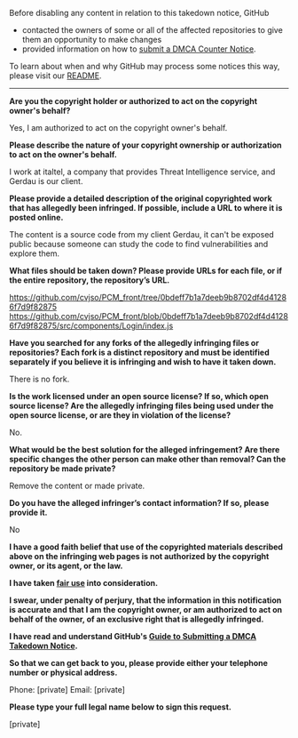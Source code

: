 Before disabling any content in relation to this takedown notice, GitHub
- contacted the owners of some or all of the affected repositories to give them an opportunity to make changes
- provided information on how to [submit a DMCA Counter Notice](https://docs.github.com/en/articles/guide-to-submitting-a-dmca-counter-notice).

To learn about when and why GitHub may process some notices this way, please visit our [README](https://github.com/github/dmca/blob/master/README.md).

---

**Are you the copyright holder or authorized to act on the copyright owner's behalf?**

Yes, I am authorized to act on the copyright owner's behalf.

**Please describe the nature of your copyright ownership or authorization to act on the owner's behalf.**

I work at italtel, a company that provides Threat Intelligence service, and Gerdau is our client.

**Please provide a detailed description of the original copyrighted work that has allegedly been infringed. If possible, include a URL to where it is posted online.**

The content is a source code from my client Gerdau, it can't be exposed public because someone can study the code to find vulnerabilities and explore them.

**What files should be taken down? Please provide URLs for each file, or if the entire repository, the repository’s URL.**

https://github.com/cvjso/PCM_front/tree/0bdeff7b1a7deeb9b8702df4d41286f7d9f82875  
https://github.com/cvjso/PCM_front/blob/0bdeff7b1a7deeb9b8702df4d41286f7d9f82875/src/components/Login/index.js

**Have you searched for any forks of the allegedly infringing files or repositories? Each fork is a distinct repository and must be identified separately if you believe it is infringing and wish to have it taken down.**

There is no fork.

**Is the work licensed under an open source license? If so, which open source license? Are the allegedly infringing files being used under the open source license, or are they in violation of the license?**

No.

**What would be the best solution for the alleged infringement? Are there specific changes the other person can make other than removal? Can the repository be made private?**

Remove the content or made private.

**Do you have the alleged infringer’s contact information? If so, please provide it.**

No

**I have a good faith belief that use of the copyrighted materials described above on the infringing web pages is not authorized by the copyright owner, or its agent, or the law.**

**I have taken <a href="https://www.lumendatabase.org/topics/22">fair use</a> into consideration.**

**I swear, under penalty of perjury, that the information in this notification is accurate and that I am the copyright owner, or am authorized to act on behalf of the owner, of an exclusive right that is allegedly infringed.**

**I have read and understand GitHub's <a href="https://docs.github.com/articles/guide-to-submitting-a-dmca-takedown-notice/">Guide to Submitting a DMCA Takedown Notice</a>.**

**So that we can get back to you, please provide either your telephone number or physical address.**

Phone: [private]
Email: [private]

**Please type your full legal name below to sign this request.**

[private]
